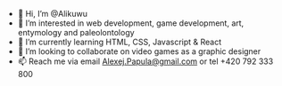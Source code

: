 - 👋 Hi, I’m @Alikuwu
- 👀 I’m interested in web development, game development, art, entymology and paleolontology
- 🌱 I’m currently learning HTML, CSS, Javascript & React
- 💞️ I’m looking to collaborate on video games as a graphic designer
- 📫 Reach me via email Alexej.Papula@gmail.com or tel +420 792 333 800

<!---
Alikuwu/Alikuwu is a ✨ special ✨ repository because its `README.md` (this file) appears on your GitHub profile.
You can click the Preview link to take a look at your changes.
--->
